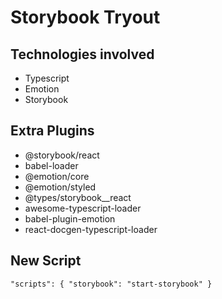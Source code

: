 # Storybook Tryout

## Technologies involved
- Typescript
- Emotion
- Storybook

##  Extra Plugins

- @storybook/react
- babel-loader
- @emotion/core
- @emotion/styled
- @types/storybook__react
- awesome-typescript-loader
- babel-plugin-emotion
- react-docgen-typescript-loader

## New Script

```
"scripts": { "storybook": "start-storybook" }
```
